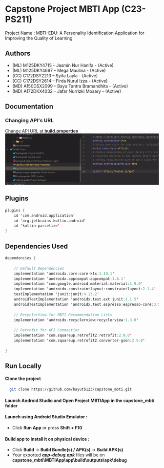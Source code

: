 # Capstone Project MBTI App (C23-PS211)

Project Name		: MBTI-EDU: A Personality Identification Application for Improving the Quality of Learning

## Authors

- (ML) M125DKY4715 – Jasmin Nur Hanifa - (Active)
- (ML) M125DKY4697 – Mega Maulina - (Active)
- (CC) C172DSY2213 – Syifa Layla - (Active)
- (CC) C172DSY2614 – Firda Nurul Izza - (Active)
- (MD) A150DSX2099 – Bayu Tantra Bramandhita - (Active)
- (MD) A172DKX4032 – Jafar Nurrizki Mosary - (Active)
## Documentation


### Changing API's URL
Change API URL at **build.properties** 
![App Screenshot](https://github.com/bayutb123/capstone_mbti/blob/main/Screenshots/change%20api%20url.png)

## Plugins

```kotlin
plugins {
    id 'com.android.application'
    id 'org.jetbrains.kotlin.android'
    id 'kotlin-parcelize'
}
```

## Dependencies Used

```kotlin
dependencies {

    // Default Dependencies
    implementation 'androidx.core:core-ktx:1.10.1'
    implementation 'androidx.appcompat:appcompat:1.6.1'
    implementation 'com.google.android.material:material:1.9.0'
    implementation 'androidx.constraintlayout:constraintlayout:2.1.4'
    testImplementation 'junit:junit:4.13.2'
    androidTestImplementation 'androidx.test.ext:junit:1.1.5'
    androidTestImplementation 'androidx.test.espresso:espresso-core:3.5.1'

    // RecyclerView for MBTI Recommendation Lists
    implementation 'androidx.recyclerview:recyclerview:1.3.0'

    // Retrofit for API Connection
    implementation 'com.squareup.retrofit2:retrofit:2.9.0'
    implementation 'com.squareup.retrofit2:converter-gson:2.9.0'

}
```

## Run Locally

#### Clone the project
```bash
  git clone https://github.com/bayutb123/capstone_mbti.git
```
#### Launch Android Studio and Open Project **MBTIApp** in the **capstone_mbti** folder

#### Launch using Android Studio Emulator :
- Click **Run App** or press **Shift + F10**

#### Build app to install it on physical device :
- Click **Build** -> **Build Bundle(s) / APK(s)** -> **Build APK(s)**
- Your exported ***app-debug.apk*** files will be on **capstone_mbti\MBTIApp\app\build\outputs\apk\debug**



